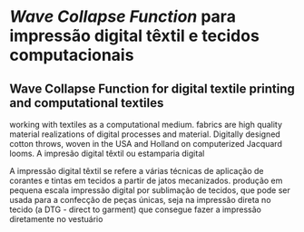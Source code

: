# *Wave Collapse Function* para impressão digital têxtil e tecidos computacionais
## Wave Collapse Function for digital textile printing and computational textiles


working with textiles as a computational medium.
fabrics are high quality material realizations of digital processes and material. 
Digitally designed cotton throws, woven in the USA and Holland on computerized Jacquard looms.
A impresão digital têxtil ou estamparia digital

A impressão digital têxtil se refere a várias técnicas de aplicação de corantes e tintas em tecidos a partir de jatos mecanizados.
 produção em pequena escala impressão digital por sublimação de tecidos, que pode ser usada para a confecção de peças únicas, seja na impressão direta no tecido (a DTG - direct to garment) que consegue fazer a impressão diretamente no vestuário

